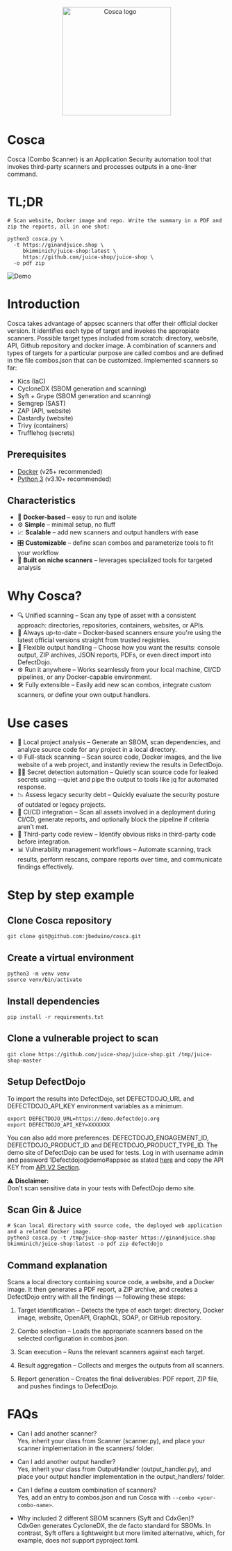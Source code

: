 
<p align="center">
    <img src="https://github.com/user-attachments/assets/98a77ea1-7904-4e2b-a362-f87b920ef82c" width="250" alt="Cosca logo">
</p>

# Cosca

Cosca (Combo Scanner) is an Application Security automation tool that invokes third-party scanners and processes outputs in a one-liner command.

# TL;DR
```text
# Scan website, Docker image and repo. Write the summary in a PDF and zip the reports, all in one shot:

python3 cosca.py \
  -t https://ginandjuice.shop \
     bkimminich/juice-shop:latest \
     https://github.com/juice-shop/juice-shop \
  -o pdf zip
```

![Demo](https://github.com/jbeduino/cosca/releases/download/untagged-9733af0a0ebbc760195e/demo.gif)


# Introduction

Cosca takes advantage of appsec scanners that offer their official docker version. It identifies each type of target and invokes the appropiate scanners.
Possible target types included from scratch: directory, website, API, Github repository and docker image. 
A combination of scanners and types of targets for a particular purpose are called combos and are defined in the file combos.json that can be customized. 
Implemented scanners so far: 
- Kics (IaC)
- CycloneDX (SBOM generation and scanning)
- Syft + Grype (SBOM generation and scanning)
- Semgrep (SAST)
- ZAP (API, website)
- Dastardly (website)
- Trivy (containers)
- Trufflehog (secrets)


## Prerequisites

- [Docker](https://www.docker.com/) (v25+ recommended)
- [Python 3](https://www.python.org/downloads/) (v3.10+ recommended)


## Characteristics

- 🐳 **Docker-based** – easy to run and isolate
- ⚙️ **Simple** – minimal setup, no fluff
- 📈 **Scalable** – add new scanners and output handlers with ease
- 🎛️ **Customizable** – define scan combos and parameterize tools to fit your workflow
- 🧪 **Built on niche scanners** – leverages specialized tools for targeted analysis


# Why Cosca?

- 🔍 Unified scanning – Scan any type of asset with a consistent approach: directories, repositories, containers, websites, or APIs.
- 🐳 Always up-to-date – Docker-based scanners ensure you're using the latest official versions straight from trusted registries.
- 🧾 Flexible output handling – Choose how you want the results: console output, ZIP archives, JSON reports, PDFs, or even direct import into DefectDojo.
- ⚙️ Run it anywhere – Works seamlessly from your local machine, CI/CD pipelines, or any Docker-capable environment.
- 🛠️ Fully extensible – Easily add new scan combos, integrate custom scanners, or define your own output handlers.


# Use cases
- 🔧 Local project analysis – Generate an SBOM, scan dependencies, and analyze source code for any project in a local directory.
- 🌐 Full-stack scanning – Scan source code, Docker images, and the live website of a web project, and instantly review the results in DefectDojo.
- 🕵️‍♂️ Secret detection automation – Quietly scan source code for leaked secrets using --quiet and pipe the output to tools like jq for automated response.
- 📉 Assess legacy security debt – Quickly evaluate the security posture of outdated or legacy projects.
- 🚀 CI/CD integration – Scan all assets involved in a deployment during CI/CD, generate reports, and optionally block the pipeline if criteria aren’t met.
- 🧩 Third-party code review – Identify obvious risks in third-party code before integration.
- 📊 Vulnerability management workflows – Automate scanning, track results, perform rescans, compare reports over time, and communicate findings effectively.


# Step by step example

## Clone Cosca repository
```console
git clone git@github.com:jbeduino/cosca.git
```

## Create a virtual environment
```console
python3 -m venv venv
source venv/bin/activate
```
## Install dependencies
```console
pip install -r requirements.txt
```

## Clone a vulnerable project to scan
```console
git clone https://github.com/juice-shop/juice-shop.git /tmp/juice-shop-master
```

## Setup DefectDojo

To import the results into DefectDojo, set DEFECTDOJO_URL and DEFECTDOJO_API_KEY environment variables as a minimum. 

```console
export DEFECTDOJO_URL=https://demo.defectdojo.org
export DEFECTDOJO_API_KEY=XXXXXXX
```

You can also add more preferences: DEFECTDOJO_ENGAGEMENT_ID, DEFECTDOJO_PRODUCT_ID and DEFECTDOJO_PRODUCT_TYPE_ID. The demo site of DefectDojo can be used for tests. Log in with username admin and password 1Defectdojo@demo#appsec as stated [here](https://github.com/DefectDojo/django-DefectDojo/blob/master/README.md#quick-start-for-compose-v2) and copy the API KEY from [API V2 Section](https://demo.defectdojo.org/api/key-v2). 

⚠️ **Disclaimer:**  
Don't scan sensitive data in your tests with DefectDojo demo site.


## Scan Gin & Juice 

```text
# Scan local directory with source code, the deployed web application and a related Docker image.
python3 cosca.py -t /tmp/juice-shop-master https://ginandjuice.shop bkimminich/juice-shop:latest -o pdf zip defectdojo

```

## Command explanation

Scans a local directory containing source code, a website, and a Docker image. It then generates a PDF report, a ZIP archive, and creates a DefectDojo entry with all the findings — following these steps:

1. Target identification – Detects the type of each target: directory, Docker image, website, OpenAPI, GraphQL, SOAP, or GitHub repository.

2. Combo selection – Loads the appropriate scanners based on the selected configuration in combos.json.

3. Scan execution – Runs the relevant scanners against each target.

4. Result aggregation – Collects and merges the outputs from all scanners.

5. Report generation – Creates the final deliverables: PDF report, ZIP file, and pushes findings to DefectDojo.
   
# FAQs

- Can I add another scanner?  
Yes, inherit your class from Scanner (scanner.py), and place your scanner implementation in the scanners/ folder. 

- Can I add another output handler?  
Yes, inherit your class from OutputHandler (output_handler.py), and place your output handler implementation in the output_handlers/ folder. 

- Can I define a custom combination of scanners?  
Yes, add an entry to combos.json and run Cosca with `--combo <your-combo-name>`.

- Why included 2 different SBOM scanners (Syft and CdxGen)?  
CdxGen generates CycloneDX, the de facto standard for SBOMs. In contrast, Syft offers a lightweight but more limited alternative, which, for example, does not support pyproject.toml.
